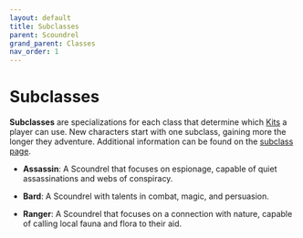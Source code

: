 ```yaml
---
layout: default
title: Subclasses
parent: Scoundrel
grand_parent: Classes
nav_order: 1
---
```


# Subclasses

**Subclasses** are specializations for each class that determine which [Kits](kits.md) a player can use. New characters start with one subclass, gaining more the longer they adventure. Additional information can be found on the [subclass page](../subclasses.html).

-   **<span style="color: {{ site.scoundrel_color }}">Assassin</span>**: A Scoundrel that focuses on espionage, capable of quiet assassinations and webs of conspiracy.

-   **<span style="color: {{ site.scoundrel_color }}">Bard</span>**: A Scoundrel with talents in combat, magic, and persuasion.

-   **<span style="color: {{ site.scoundrel_color }}">Ranger</span>**: A Scoundrel that focuses on a connection with nature, capable of calling local fauna and flora to their aid.
